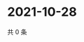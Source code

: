 # 2021-10-28

共 0 条

<!-- BEGIN WEIBO -->
<!-- 最后更新时间 Thu Oct 28 2021 01:16:49 GMT+0800 (China Standard Time) -->

<!-- END WEIBO -->
